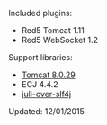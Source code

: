 Included plugins:

 * Red5 Tomcat 1.11
 * Red5 WebSocket 1.2

Support libraries:

 * [Tomcat 8.0.29](http://tomcat.apache.org/download-80.cgi)
 * ECJ 4.4.2
 * [juli-over-slf4j](https://github.com/Red5/juli-over-slf4j)

Updated: 12/01/2015

